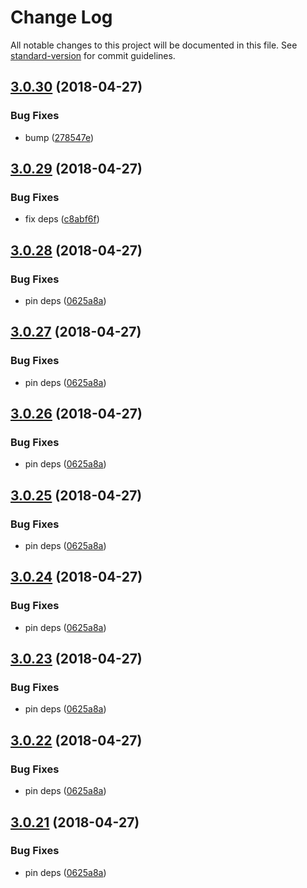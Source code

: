 # Change Log

All notable changes to this project will be documented in this file. See [standard-version](https://github.com/conventional-changelog/standard-version) for commit guidelines.

<a name="3.0.30"></a>
## [3.0.30](https://github.com/canjs/can-stache/compare/v3.0.29...v3.0.30) (2018-04-27)


### Bug Fixes

* bump ([278547e](https://github.com/canjs/can-stache/commit/278547e))



<a name="3.0.29"></a>
## [3.0.29](https://github.com/canjs/can-stache/compare/v3.0.28...v3.0.29) (2018-04-27)


### Bug Fixes

* fix deps ([c8abf6f](https://github.com/canjs/can-stache/commit/c8abf6f))



<a name="3.0.28"></a>
## [3.0.28](https://github.com/canjs/can-stache/compare/v3.0.20...v3.0.28) (2018-04-27)


### Bug Fixes

* pin deps ([0625a8a](https://github.com/canjs/can-stache/commit/0625a8a))



<a name="3.0.27"></a>
## [3.0.27](https://github.com/canjs/can-stache/compare/v3.0.20...v3.0.27) (2018-04-27)


### Bug Fixes

* pin deps ([0625a8a](https://github.com/canjs/can-stache/commit/0625a8a))



<a name="3.0.26"></a>
## [3.0.26](https://github.com/canjs/can-stache/compare/v3.0.20...v3.0.26) (2018-04-27)


### Bug Fixes

* pin deps ([0625a8a](https://github.com/canjs/can-stache/commit/0625a8a))



<a name="3.0.25"></a>
## [3.0.25](https://github.com/canjs/can-stache/compare/v3.0.20...v3.0.25) (2018-04-27)


### Bug Fixes

* pin deps ([0625a8a](https://github.com/canjs/can-stache/commit/0625a8a))



<a name="3.0.24"></a>
## [3.0.24](https://github.com/canjs/can-stache/compare/v3.0.20...v3.0.24) (2018-04-27)


### Bug Fixes

* pin deps ([0625a8a](https://github.com/canjs/can-stache/commit/0625a8a))



<a name="3.0.23"></a>
## [3.0.23](https://github.com/canjs/can-stache/compare/v3.0.20...v3.0.23) (2018-04-27)


### Bug Fixes

* pin deps ([0625a8a](https://github.com/canjs/can-stache/commit/0625a8a))



<a name="3.0.22"></a>
## [3.0.22](https://github.com/canjs/can-stache/compare/v3.0.20...v3.0.22) (2018-04-27)


### Bug Fixes

* pin deps ([0625a8a](https://github.com/canjs/can-stache/commit/0625a8a))



<a name="3.0.21"></a>
## [3.0.21](https://github.com/canjs/can-stache/compare/v3.0.20...v3.0.21) (2018-04-27)


### Bug Fixes

* pin deps ([0625a8a](https://github.com/canjs/can-stache/commit/0625a8a))
